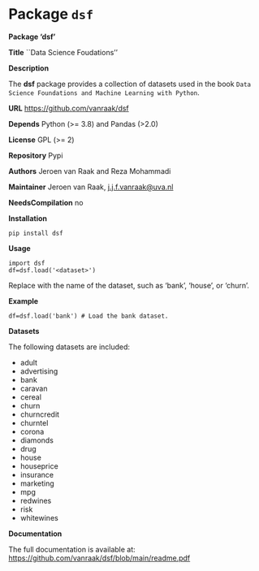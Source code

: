 # Package `dsf`


**Package ‘dsf’**

**Title** \`\`Data Science Foudations’’

**Description**

The **dsf** package provides a collection of datasets used in the book `Data Science Foundations and Machine Learning with Python`.

**URL** <https://github.com/vanraak/dsf>

**Depends** Python (\>= 3.8) and Pandas (\>2.0)

**License** GPL (\>= 2)

**Repository** Pypi

**Authors** Jeroen van Raak and Reza Mohammadi

**Maintainer** Jeroen van Raak, <j.j.f.vanraak@uva.nl>

**NeedsCompilation** no

**Installation**

    pip install dsf

**Usage**

    import dsf
    df=dsf.load('<dataset>')

Replace <dataset> with the name of the dataset, such as ‘bank’, ‘house’, or ‘churn’.

**Example**

    df=dsf.load('bank') # Load the bank dataset.

**Datasets**

The following datasets are included:

- adult
- advertising
- bank
- caravan
- cereal
- churn
- churncredit
- churntel
- corona
- diamonds
- drug
- house
- houseprice
- insurance
- marketing
- mpg
- redwines
- risk
- whitewines

**Documentation**

The full documentation is available at:
<https://github.com/vanraak/dsf/blob/main/readme.pdf>
